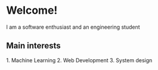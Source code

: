 <!---
yukitya-1811/yukitya-1811 is a ✨ special ✨ repository because its `README.md` (this file) appears on your GitHub profile.
You can click the Preview link to take a look at your changes.
--->
<h1>
  Welcome!
</h1>

I am a software enthusiast and an engineering student

<h2>
  Main interests
</h2>
  1. Machine Learning
  2. Web Development
  3. System design
